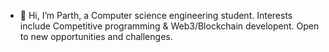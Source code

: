 - 👋 Hi, I’m Parth, a Computer science engineering student.
Interests include Competitive programming & Web3/Blockchain developent.
Open to new opportunities and challenges.

